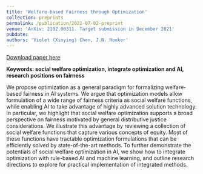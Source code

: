 ```yaml
---
title: 'Welfare-based Fairness through Optimization'
collection: preprints
permalink: /publication/2021-07-02-preprint
venue: 'ArXiv: 2102.00311. Target submission in December 2021'
pubdate:
authors: 'Violet (Xinying) Chen, J.N. Hooker'
---
```


[Download paper here](https://vxychen.github.io/files/Welfare-Fairness-Optimization.pdf)

**Keywords: social welfare optimization, integrate optimization and AI, research positions on fairness**

We propose optimization as a general paradigm for formalizing welfare-based fairness in AI systems. We argue that optimization models allow formulation of a wide range of fairness criteria as social welfare functions, while enabling AI to take advantage of highly advanced solution technology. In particular, we highlight that social welfare optimization supports a broad perspective on fairness motivated by general distributive justice considerations. We illustrate this advantage by reviewing a collection of social welfare functions that capture various concepts of equity. Most of these functions have tractable optimization formulations that can be efficiently solved by state-of-the-art methods. To further demonstrate the potentials of social welfare optimization in AI, we show how to integrate optimization with rule-based AI and machine learning, and outline research directions to explore for practical implementation of integrated methods.
